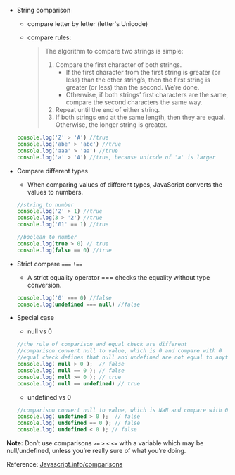 * String comparison
  * compare letter by letter (letter's Unicode)
  * compare rules:
  
    > The algorithm to compare two strings is simple:
    >  1. Compare the first character of both strings.
    >     * If the first character from the first string is greater (or less) than the other string’s, then the first string is greater (or less) than the second. We’re done.
    >     * Otherwise, if both strings’ first characters are the same, compare the second characters the same way.
    >  2. Repeat until the end of either string.
    >  3. If both strings end at the same length, then they are equal. Otherwise, the longer string is greater.
  
  ```js
  console.log('Z' > 'A') //true
  console.log('abe' > 'abc') //true
  console.log('aaa' > 'aa') //true
  console.log('a' > 'A') //true, because unicode of 'a' is larger
  ```
  
* Compare different types
  * When comparing values of different types, JavaScript converts the values to numbers.
  
  ```js
  //string to number
  console.log('2' > 1) //true
  console.log(3 > '2') //true
  console.log('01' == 1) //true
  
  //boolean to number
  console.log(true > 0) // true
  console.log(false == 0) //true
  ```
  
* Strict compare `===` `!==` 
  * A strict equality operator === checks the equality without type conversion.
  
  ```js
  console.log('0' === 0) //false
  console.log(undefined === null) //false
  ```
  
* Special case
  * null vs 0
  
  ```js
  //the rule of comparison and equal check are different
  //comparison convert null to value, which is 0 and compare with 0
  //equal check defines that null and undefined are not equal to anything else. only themselves are equal
  console.log( null > 0 );  // false
  console.log( null == 0 ); // false
  console.log( null >= 0 ); // true
  console.log( null == undefined) // true
  ```
  
  * undefined vs 0
  
  ```js
  //comparison convert null to value, which is NaN and compare with 0
  console.log( undefined > 0 );  // false
  console.log( undefined == 0 ); // false
  console.log( undefined < 0 ); // false
  ```

**Note:**
Don’t use comparisons `>=` `>` `<` `<=` with a variable which may be null/undefined, unless you’re really sure of what you’re doing. 

Reference: [Javascript.info/comparisons](https://javascript.info/comparison)
